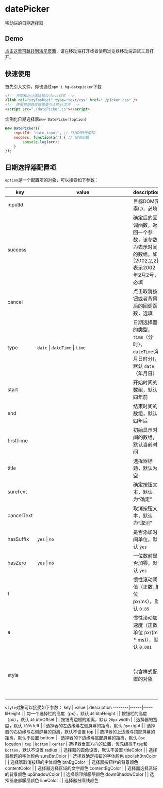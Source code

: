 # datePicker
移动端的日期选择器
## Demo
[点击这里可跳转到演示页面](https://hamger.github.io/demo/picker/picker.html)，请在移动端打开或者使用浏览器移动端调试工具打开。 
## 快速使用 
首先引入文件，你也通过`npm i hg-datepicker`下载
```html
<!-- 日期和地址选择器公共css样式 -->
<link rel="stylesheet" type="text/css" href="./picker.css" />
<!-- 使用日期选择器需要引入的js文件 -->
<script src="./datePicker.js"></script>
```
实例化日期选择器`new DatePicker(option)`
```js
new DatePicker({
    inputId: 'date-input', // 目标DOM元素ID
    success: function(arr) { // 回调函数
        console.log(arr);
    }
});
```
## 日期选择器配置项
`option`是一个配置项的对象，可以接受如下参数：

key | value | description
--------|------|-----
inputId | <string> | 目标DOM元素ID，必填
success | <function>  |  确定后的回调函数，返回一个参数，该参数为表示时间的数组，如[2002,2,2]表示2002年2月2号，必填
cancel | <function>  |  点击取消按钮或者背景后的回调函数，选填
type | `date` \| `dateTime` \| `time` | 日期选择器的类型，`time`（分时），`dateTime`(年月日时分)，默认 `date`（年月日）
start | <array> | 开始时间的数组，默认四年前
end | <array> | 结束时间的数组，默认四年后
firstTime | <array> | 初始显示时间的数组，默认当前时间
title | <string> | 选择器标题，默认为空
sureText | <string> | 确定按钮文本，默认为“确定”
cancelText | <string> | 取消按钮文本，默认为“取消”
hasSuffix | `yes` \| `no` | 是否添加时间单位，默认 `yes`
hasZero | `yes` \| `no` | 一位数前是否加零，默认 `yes`
f | <number> | 惯性滚动阈值（正数, 单位 px/ms），默认 `0.85`
a | <number> | 惯性滚动加速度（正数, 单位 px/(ms * ms)），默认 `0.001`
style | <object> | 包含样式配置的对象

`style`对象可以接受如下参数：
key | value | description
--------|------|-----
liHeight | <number> | 每一个选择栏的高度（px），默认 `40`
btnHeight | <number> | 按钮栏的高度（px），默认 `40`
btnOffset | <string> | 按钮离边框的距离，默认 `20px`
width | <string> | 选择器的宽度，默认 `100%`
left | <string> | 选择器的左边缘与左侧屏幕的距离，默认 `0px`
right | <string> | 选择器的右边缘与右侧屏幕的距离，默认不设置
top | <string> | 选择器的上边缘与顶部屏幕的距离，默认不设置
bottom | <string> | 选择器的下边缘与底部屏幕的距离，默认 `0px`
location | `top` \| `bottom` \| `center` | 选择器垂直方向的位置，优先级高于`top`和`bottom`，默认不设置
radius | <string> | 选择器的圆角设置，默认不设置
titleColor | <string> | 选择器标题的字体颜色
sureBtnColor | <string> | 选择器确定按钮的字体颜色
abolishBtnColor | <string> | 选择器取消按钮的字体颜色
btnBgColor | <string> | 选择器按钮栏的背景颜色
contentColor | <string> | 选择器选择区域的文字颜色
contentBgColor | <string> | 选择器选择区域的背景颜色
upShadowColor | <string> | 选择器顶部朦层颜色
downShadowColor | <string> | 选择器底部朦层颜色
lineColor | <string> | 选择器分隔线颜色
